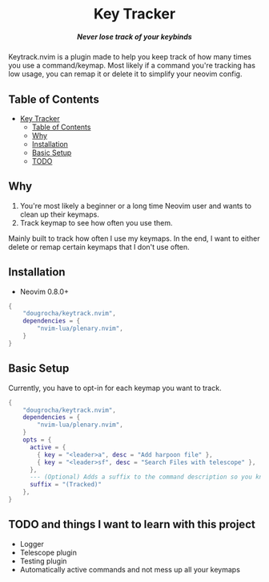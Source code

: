<div align="center">

# Key Tracker

##### Never lose track of your keybinds

</div>

Keytrack.nvim is a plugin made to help you keep track of how many times you
use a command/keymap. Most likely if a command you're tracking has low usage,
you can remap it or delete it to simplify your neovim config.

## Table of Contents

<!--toc:start-->
- [Key Tracker](#key-tracker)
  - [Table of Contents](#table-of-contents)
  - [Why](#why)
  - [Installation](#installation)
  - [Basic Setup](#basic-setup)
  - [TODO](#todo-and-things-i-want-to-learn-with-this-project)
<!--toc:end-->

## Why

1. You're most likely a beginner or a long time Neovim user and wants to clean up their keymaps.
2. Track keymap to see how often you use them.

Mainly built to track how often I use my keymaps. In the end, I want to either delete or remap certain keymaps that I don't use often.

## Installation

- Neovim 0.8.0+

```lua
{
    "dougrocha/keytrack.nvim",
    dependencies = {
        "nvim-lua/plenary.nvim",
    }
}
```

## Basic Setup

Currently, you have to opt-in for each keymap you want to track.

```lua
{
    "dougrocha/keytrack.nvim",
    dependencies = {
        "nvim-lua/plenary.nvim",
    }
    opts = {
      active = {
        { key = "<leader>a", desc = "Add harpoon file" },
        { key = "<leader>sf", desc = "Search Files with telescope" },
      },
      --- (Optional) Adds a suffix to the command description so you know it's being tracked
      suffix = "(Tracked)"
    },
}
```

## TODO and things I want to learn with this project

- Logger
- Telescope plugin
- Testing plugin
- Automatically active commands and not mess up all your keymaps
